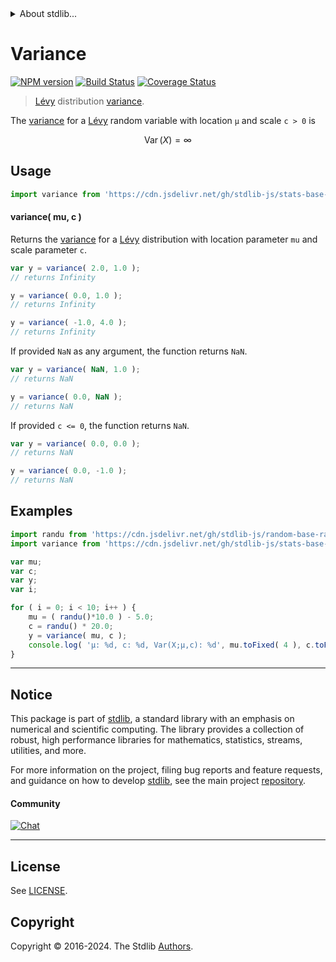 <!--

@license Apache-2.0

Copyright (c) 2018 The Stdlib Authors.

Licensed under the Apache License, Version 2.0 (the "License");
you may not use this file except in compliance with the License.
You may obtain a copy of the License at

   http://www.apache.org/licenses/LICENSE-2.0

Unless required by applicable law or agreed to in writing, software
distributed under the License is distributed on an "AS IS" BASIS,
WITHOUT WARRANTIES OR CONDITIONS OF ANY KIND, either express or implied.
See the License for the specific language governing permissions and
limitations under the License.

-->


<details>
  <summary>
    About stdlib...
  </summary>
  <p>We believe in a future in which the web is a preferred environment for numerical computation. To help realize this future, we've built stdlib. stdlib is a standard library, with an emphasis on numerical and scientific computation, written in JavaScript (and C) for execution in browsers and in Node.js.</p>
  <p>The library is fully decomposable, being architected in such a way that you can swap out and mix and match APIs and functionality to cater to your exact preferences and use cases.</p>
  <p>When you use stdlib, you can be absolutely certain that you are using the most thorough, rigorous, well-written, studied, documented, tested, measured, and high-quality code out there.</p>
  <p>To join us in bringing numerical computing to the web, get started by checking us out on <a href="https://github.com/stdlib-js/stdlib">GitHub</a>, and please consider <a href="https://opencollective.com/stdlib">financially supporting stdlib</a>. We greatly appreciate your continued support!</p>
</details>

# Variance

[![NPM version][npm-image]][npm-url] [![Build Status][test-image]][test-url] [![Coverage Status][coverage-image]][coverage-url] <!-- [![dependencies][dependencies-image]][dependencies-url] -->

> [Lévy][levy-distribution] distribution [variance][variance].

<!-- Section to include introductory text. Make sure to keep an empty line after the intro `section` element and another before the `/section` close. -->

<section class="intro">

The [variance][variance] for a [Lévy][levy-distribution] random variable with location `μ` and scale `c > 0` is

<!-- <equation class="equation" label="eq:levy_variance" align="center" raw="\operatorname{Var}\left( X \right) = \infty" alt="Variance for a Lévy distribution."> -->

```math
\mathop{\mathrm{Var}}\left( X \right) = \infty
```

<!-- <div class="equation" align="center" data-raw-text="\operatorname{Var}\left( X \right) = \infty" data-equation="eq:levy_variance">
    <img src="https://cdn.jsdelivr.net/gh/stdlib-js/stdlib@51534079fef45e990850102147e8945fb023d1d0/lib/node_modules/@stdlib/stats/base/dists/levy/variance/docs/img/equation_levy_variance.svg" alt="Variance for a Lévy distribution.">
    <br>
</div> -->

<!-- </equation> -->

</section>

<!-- /.intro -->

<!-- Package usage documentation. -->



<section class="usage">

## Usage

```javascript
import variance from 'https://cdn.jsdelivr.net/gh/stdlib-js/stats-base-dists-levy-variance@deno/mod.js';
```

#### variance( mu, c )

Returns the [variance][variance] for a [Lévy][levy-distribution] distribution with location parameter `mu` and scale parameter `c`.

```javascript
var y = variance( 2.0, 1.0 );
// returns Infinity

y = variance( 0.0, 1.0 );
// returns Infinity

y = variance( -1.0, 4.0 );
// returns Infinity
```

If provided `NaN` as any argument, the function returns `NaN`.

```javascript
var y = variance( NaN, 1.0 );
// returns NaN

y = variance( 0.0, NaN );
// returns NaN
```

If provided `c <= 0`, the function returns `NaN`.

```javascript
var y = variance( 0.0, 0.0 );
// returns NaN

y = variance( 0.0, -1.0 );
// returns NaN
```

</section>

<!-- /.usage -->

<!-- Package usage notes. Make sure to keep an empty line after the `section` element and another before the `/section` close. -->

<section class="notes">

</section>

<!-- /.notes -->

<!-- Package usage examples. -->

<section class="examples">

## Examples

<!-- eslint no-undef: "error" -->

```javascript
import randu from 'https://cdn.jsdelivr.net/gh/stdlib-js/random-base-randu@deno/mod.js';
import variance from 'https://cdn.jsdelivr.net/gh/stdlib-js/stats-base-dists-levy-variance@deno/mod.js';

var mu;
var c;
var y;
var i;

for ( i = 0; i < 10; i++ ) {
    mu = ( randu()*10.0 ) - 5.0;
    c = randu() * 20.0;
    y = variance( mu, c );
    console.log( 'µ: %d, c: %d, Var(X;µ,c): %d', mu.toFixed( 4 ), c.toFixed( 4 ), y.toFixed( 4 ) );
}
```

</section>

<!-- /.examples -->

<!-- Section to include cited references. If references are included, add a horizontal rule *before* the section. Make sure to keep an empty line after the `section` element and another before the `/section` close. -->

<section class="references">

</section>

<!-- /.references -->

<!-- Section for related `stdlib` packages. Do not manually edit this section, as it is automatically populated. -->

<section class="related">

</section>

<!-- /.related -->

<!-- Section for all links. Make sure to keep an empty line after the `section` element and another before the `/section` close. -->


<section class="main-repo" >

* * *

## Notice

This package is part of [stdlib][stdlib], a standard library with an emphasis on numerical and scientific computing. The library provides a collection of robust, high performance libraries for mathematics, statistics, streams, utilities, and more.

For more information on the project, filing bug reports and feature requests, and guidance on how to develop [stdlib][stdlib], see the main project [repository][stdlib].

#### Community

[![Chat][chat-image]][chat-url]

---

## License

See [LICENSE][stdlib-license].


## Copyright

Copyright &copy; 2016-2024. The Stdlib [Authors][stdlib-authors].

</section>

<!-- /.stdlib -->

<!-- Section for all links. Make sure to keep an empty line after the `section` element and another before the `/section` close. -->

<section class="links">

[npm-image]: http://img.shields.io/npm/v/@stdlib/stats-base-dists-levy-variance.svg
[npm-url]: https://npmjs.org/package/@stdlib/stats-base-dists-levy-variance

[test-image]: https://github.com/stdlib-js/stats-base-dists-levy-variance/actions/workflows/test.yml/badge.svg?branch=main
[test-url]: https://github.com/stdlib-js/stats-base-dists-levy-variance/actions/workflows/test.yml?query=branch:main

[coverage-image]: https://img.shields.io/codecov/c/github/stdlib-js/stats-base-dists-levy-variance/main.svg
[coverage-url]: https://codecov.io/github/stdlib-js/stats-base-dists-levy-variance?branch=main

<!--

[dependencies-image]: https://img.shields.io/david/stdlib-js/stats-base-dists-levy-variance.svg
[dependencies-url]: https://david-dm.org/stdlib-js/stats-base-dists-levy-variance/main

-->

[chat-image]: https://img.shields.io/gitter/room/stdlib-js/stdlib.svg
[chat-url]: https://app.gitter.im/#/room/#stdlib-js_stdlib:gitter.im

[stdlib]: https://github.com/stdlib-js/stdlib

[stdlib-authors]: https://github.com/stdlib-js/stdlib/graphs/contributors

[umd]: https://github.com/umdjs/umd
[es-module]: https://developer.mozilla.org/en-US/docs/Web/JavaScript/Guide/Modules

[deno-url]: https://github.com/stdlib-js/stats-base-dists-levy-variance/tree/deno
[deno-readme]: https://github.com/stdlib-js/stats-base-dists-levy-variance/blob/deno/README.md
[umd-url]: https://github.com/stdlib-js/stats-base-dists-levy-variance/tree/umd
[umd-readme]: https://github.com/stdlib-js/stats-base-dists-levy-variance/blob/umd/README.md
[esm-url]: https://github.com/stdlib-js/stats-base-dists-levy-variance/tree/esm
[esm-readme]: https://github.com/stdlib-js/stats-base-dists-levy-variance/blob/esm/README.md
[branches-url]: https://github.com/stdlib-js/stats-base-dists-levy-variance/blob/main/branches.md

[stdlib-license]: https://raw.githubusercontent.com/stdlib-js/stats-base-dists-levy-variance/main/LICENSE

[levy-distribution]: https://en.wikipedia.org/wiki/L%C3%A9vy_distribution

[variance]: https://en.wikipedia.org/wiki/Variance

</section>

<!-- /.links -->

